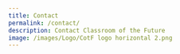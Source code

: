 ```yaml
---
title: Contact
permalink: /contact/
description: Contact Classroom of the Future
image: /images/Logo/CotF logo horizontal 2.png
---
```


